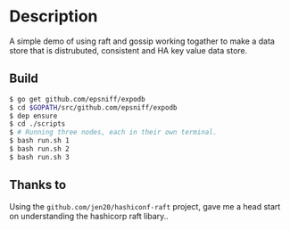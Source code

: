 # Description

A simple demo of using raft and gossip working togather to make a data store that is distrubuted, consistent and HA key value data store. 

## Build

```bash
$ go get github.com/epsniff/expodb
$ cd $GOPATH/src/github.com/epsniff/expodb
$ dep ensure
$ cd ./scripts
$ # Running three nodes, each in their own terminal.
$ bash run.sh 1 
$ bash run.sh 2 
$ bash run.sh 3 
```

## Thanks to

 Using the `github.com/jen20/hashiconf-raft` project, gave me a head start on understanding the hashicorp raft libary..
 
